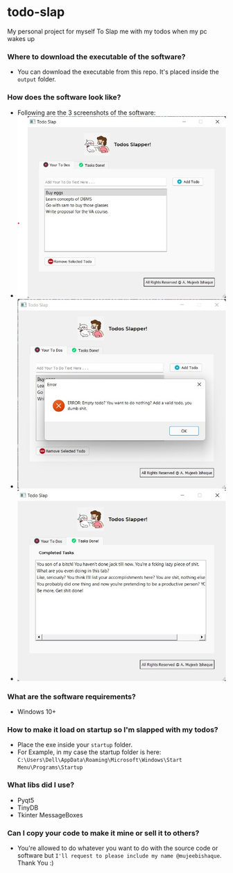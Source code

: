 # todo-slap
My personal project for myself To Slap me with my todos when my pc wakes up

### Where to download the executable of the software?
- You can download the executable from this repo. It's placed inside the `output` folder.

### How does the software look like?
- Following are the 3 screenshots of the software:
- ![main window](screenshots/todo-slap-1.jpg)
- ![error window](screenshots/todo-slap-2.jpg)
- ![second tab](screenshots/todo-slap-3.jpg)

### What are the software requirements?
- Windows 10+

### How to make it load on startup so I'm slapped with my todos?
- Place the exe inside your `startup` folder.
- For Example, in my case the startup folder is here: `C:\Users\Dell\AppData\Roaming\Microsoft\Windows\Start Menu\Programs\Startup`

### What libs did I use?
- Pyqt5
- TinyDB
- Tkinter MessageBoxes

### Can I copy your code to make it mine or sell it to others?
- You're allowed to do whatever you want to do with the source code or software but `I'll request to please include my name @mujeebishaque`. Thank You :) 
